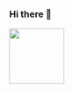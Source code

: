 ### Hi there 👋

<!--
**bkalika/bkalika** is a ✨ _special_ ✨ repository because its `README.md` (this file) appears on your GitHub profile.

Here are some ideas to get you started:

- 🔭 I’m currently working on ...
- 🌱 I’m currently learning ...
- 👯 I’m looking to collaborate on ...
- 🤔 I’m looking for help with ...
- 💬 Ask me about ...
- 📫 How to reach me: ...
- 😄 Pronouns: ...
- ⚡ Fun fact: ...
-->
<a target="blank"><img align="center" src="https://commons.wikimedia.org/wiki/File:Flag_of_Ukraine_%28with_coat_of_arms_2%29.svg" height="100" /></a>
